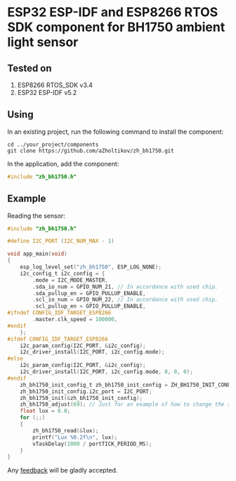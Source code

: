 # ESP32 ESP-IDF and ESP8266 RTOS SDK component for BH1750 ambient light sensor

## Tested on

1. ESP8266 RTOS_SDK v3.4
2. ESP32 ESP-IDF v5.2

## Using

In an existing project, run the following command to install the component:

```text
cd ../your_project/components
git clone https://github.com/aZholtikov/zh_bh1750.git
```

In the application, add the component:

```c
#include "zh_bh1750.h"
```

## Example

Reading the sensor:

```c
#include "zh_bh1750.h"

#define I2C_PORT (I2C_NUM_MAX - 1)

void app_main(void)
{
    esp_log_level_set("zh_bh1750", ESP_LOG_NONE);
    i2c_config_t i2c_config = {
        .mode = I2C_MODE_MASTER,
        .sda_io_num = GPIO_NUM_21, // In accordance with used chip.
        .sda_pullup_en = GPIO_PULLUP_ENABLE,
        .scl_io_num = GPIO_NUM_22, // In accordance with used chip.
        .scl_pullup_en = GPIO_PULLUP_ENABLE,
#ifndef CONFIG_IDF_TARGET_ESP8266
        .master.clk_speed = 100000,
#endif
    };
#ifdef CONFIG_IDF_TARGET_ESP8266
    i2c_param_config(I2C_PORT, &i2c_config);
    i2c_driver_install(I2C_PORT, i2c_config.mode);
#else
    i2c_param_config(I2C_PORT, &i2c_config);
    i2c_driver_install(I2C_PORT, i2c_config.mode, 0, 0, 0);
#endif
    zh_bh1750_init_config_t zh_bh1750_init_config = ZH_BH1750_INIT_CONFIG_DEFAULT();
    zh_bh1750_init_config.i2c_port = I2C_PORT;
    zh_bh1750_init(&zh_bh1750_init_config);
    zh_bh1750_adjust(69); // Just for an example of how to change the sensor sensitivity.
    float lux = 0.0;
    for (;;)
    {
        zh_bh1750_read(&lux);
        printf("Lux %0.2f\n", lux);
        vTaskDelay(1000 / portTICK_PERIOD_MS);
    }
}
```

Any [feedback](mailto:github@azholtikov.ru) will be gladly accepted.
